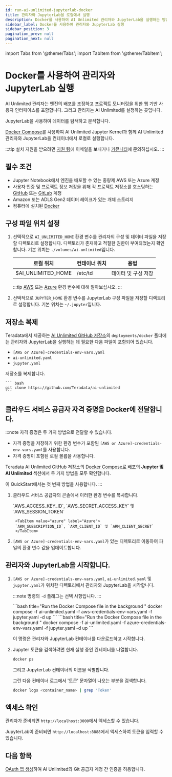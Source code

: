 ```yaml
---
id: run-ai-unlimited-jupyterlab-docker
title: 관리자와 JupyterLab을 로컬에서 실행
description: Docker를 사용하여 AI Unlimited 관리자와 JupyterLab을 실행하는 방법을 알아보십시오.
sidebar_label: Docker를 사용하여 관리자와 JupyterLab 실행
sidebar_position: 3
pagination_prev: null
pagination_next: null
---
```


import Tabs from '@theme/Tabs';
import TabItem from '@theme/TabItem';

# Docker를 사용하여 관리자와 JupyterLab 실행

AI Unlimited 관리자는 엔진의 배포를 조정하고 프로젝트 모니터링을 위한 웹 기반 사용자 인터페이스를 포함합니다. 그리고 관리자는 AI Unlimited를 설정하는 곳입니다. 

JupyterLab을 사용하여 데이터를 탐색하고 분석합니다.

[Docker Compose](https://docs.docker.com/compose/)를 사용하여 AI Unlimited Jupyter Kernel과 함께 AI Unlimited 관리자와 JupyterLab을 컨테이너에서 로컬로 실행합니다. 

:::tip
설치 지원을 받으려면 <a href="mailto:aiunlimited.support@Teradata.com">지원 팀</a>에 이메일을 보내거나 [커뮤니티](https://support.teradata.com/community?id=community_forum&sys_id=b0aba91597c329d0e6d2bd8c1253affa)에 문의하십시오.
:::

## 필수 조건

- Jupyter Notebook에서 엔진을 배포할 수 있는 종량제 AWS 또는 Azure 계정
- 사용자 인증 및 프로젝트 정보 저장을 위해 각 프로젝트 저장소를 호스팅하는 [GitHub](https://github.com) 또는 [GitLab](https://gitlab.com) 계정
- Amazon 또는 ADLS Gen2 데이터 레이크가 있는 개체 스토리지
- 컴퓨터에 설치된 [Docker](https://www.docker.com/get-started/)


## 구성 파일 위치 설정

1. 선택적으로 `AI_UNLIMITED_HOME` 환경 변수를 관리자의 구성 및 데이터 파일을 저장할 디렉토리로 설정합니다. 디렉토리가 존재하고 적절한 권한이 부여되었는지 확인합니다. 기본 위치는 `./volumes/ai-unlimited`입니다.

    | **로컬 위치** | **컨테이너 위치** | **용법** |
    |----------------|--------------------|-------|
    | $AI_UNLIMITED_HOME | /etc/td | 데이터 및 구성 저장 |

	:::tip
	[AWS](https://docs.aws.amazon.com/sdkref/latest/guide/environment-variables.html) 또는 [Azure](https://github.com/paulbouwer/terraform-azure-quickstarts-samples/blob/master/README.md#azure-authentication) 환경 변수에 대해 알아보십시오.
	:::

2. 선택적으로 `JUPYTER_HOME` 환경 변수를 JupyterLab 구성 파일을 저장할 디렉토리로 설정합니다. 기본 위치는 `~/.jupyter`입니다.


## 저장소 복제

Teradata에서 제공하는 [AI Unlimited GitHub 저장소](https://github.com/Teradata/ai-unlimited)의 `deployments/docker` 폴더에는 관리자와 JupyterLab을 실행하는 데 필요한 다음 파일이 포함되어 있습니다.
- `[AWS or Azure]-credentials-env-vars.yaml`
- `ai-unlimited.yaml`
- `jupyter.yaml` 

저장소를 복제합니다.

    ``` bash
    git clone https://github.com/Teradata/ai-unlimited
	```


## 클라우드 서비스 공급자 자격 증명을 Docker에 전달합니다.

:::note 
자격 증명은 두 가지 방법으로 전달할 수 있습니다.
- 자격 증명을 저장하기 위한 환경 변수가 포함된 `[AWS or Azure]-credentials-env-vars.yaml`를 사용합니다.
- 자격 증명이 포함된 로컬 볼륨을 사용합니다. 

Teradata AI Unlimited GitHub 저장소의 [Docker Compose로 배포](https://github.com/Teradata/ai-unlimited/blob/develop/deployments/docker/README.md)의 **Jupyter 및 AI Unlimited** 섹션에서 두 가지 방법을 모두 확인합니다.

이 QuickStart에서는 첫 번째 방법을 사용합니다.
:::

1. 클라우드 서비스 공급자의 콘솔에서 이러한 환경 변수를 복사합니다.

	<Tabs>
		<TabItem value="aws" label="AWS" default>
		`AWS_ACCESS_KEY_ID`, `AWS_SECRET_ACCESS_KEY` 및 `AWS_SESSION_TOKEN`
		</TabItem>

		<TabItem value="azure" label="Azure">
		`ARM_SUBSCRIPTION_ID`, `ARM_CLIENT_ID` 및 `ARM_CLIENT_SECRET`
		</TabItem>
	</Tabs>

2. `[AWS or Azure]-credentials-env-vars.yaml`가 있는 디렉토리로 이동하여 파일의 환경 변수 값을 업데이트합니다.


## 관리자와 JupyterLab을 시작합니다.

1.  `[AWS or Azure]-credentials-env-vars.yaml`, `ai-unlimited.yaml` 및 `jupyter.yaml`가 위치한 디렉토리에서 관리자와 JupyterLab을 시작합니다.

	:::note
	명령의 `-d` 플래그는 선택 사항입니다.
	:::

	<Tabs>
		<TabItem value="aws" label="AWS" default>
		```bash title="Run the Docker Compose file in the background "
		docker compose -f ai-unlimited.yaml -f aws-credentials-env-vars.yaml -f jupyter.yaml -d up 
		```
		</TabItem>
		<TabItem value="azure" label="Azure">
		```bash title="Run the Docker Compose file in the background "
		docker compose -f ai-unlimited.yaml -f azure-credentials-env-vars.yaml -f jupyter.yaml -d up
		```
		</TabItem></Tabs>


	이 명령은 관리자와 JupyterLab 컨테이너를 다운로드하고 시작합니다.

2. Jupyter 토큰을 검색하려면 현재 실행 중인 컨테이너를 나열합니다.

	```bash
	docker ps 
	```
	그리고 JupyterLab 컨테이너의 이름을 식별합니다.

	그런 다음 컨테이너 로그에서 '토큰' 문자열이 나오는 부분을 검색합니다.

	```bash
	docker logs <container_name> | grep 'Token'
	```

## 액세스 확인

관리자가 준비되면 `http://localhost:3000`에서 액세스할 수 있습니다. 

JupyterLab이 준비되면 `http://localhost:8888`에서 액세스하여 토큰을 입력할 수 있습니다. 


## 다음 항목

[OAuth 앱 생성](../create-oauth-app.md)하여 AI Unlimited와 Git 공급자 계정 간 인증을 허용합니다.


